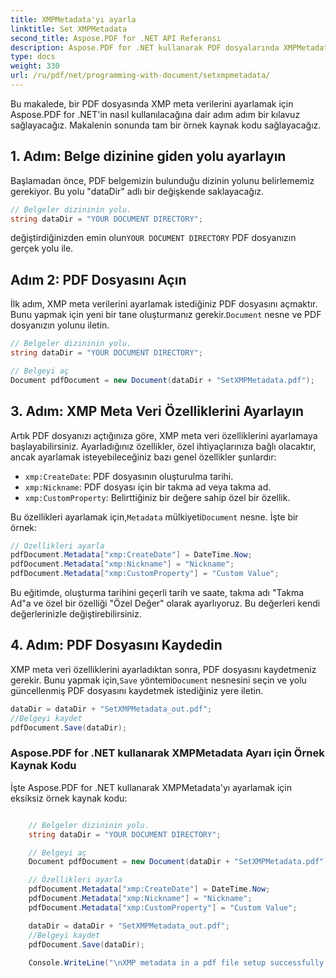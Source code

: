 ```yaml
---
title: XMPMetadata'yı ayarla
linktitle: Set XMPMetadata
second_title: Aspose.PDF for .NET API Referansı
description: Aspose.PDF for .NET kullanarak PDF dosyalarında XMPMetadata'yı nasıl ayarlayacağınızı öğrenin. Bu adım adım kılavuzu izleyin.
type: docs
weight: 330
url: /ru/pdf/net/programming-with-document/setxmpmetadata/
---
```

Bu makalede, bir PDF dosyasında XMP meta verilerini ayarlamak için Aspose.PDF for .NET'in nasıl kullanılacağına dair adım adım bir kılavuz sağlayacağız. Makalenin sonunda tam bir örnek kaynak kodu sağlayacağız.

## 1. Adım: Belge dizinine giden yolu ayarlayın

Başlamadan önce, PDF belgemizin bulunduğu dizinin yolunu belirlememiz gerekiyor. Bu yolu "dataDir" adlı bir değişkende saklayacağız.

```csharp
// Belgeler dizininin yolu.
string dataDir = "YOUR DOCUMENT DIRECTORY";
```

 değiştirdiğinizden emin olun`YOUR DOCUMENT DIRECTORY` PDF dosyanızın gerçek yolu ile.

## Adım 2: PDF Dosyasını Açın

İlk adım, XMP meta verilerini ayarlamak istediğiniz PDF dosyasını açmaktır. Bunu yapmak için yeni bir tane oluşturmanız gerekir.`Document` nesne ve PDF dosyanızın yolunu iletin.

```csharp
// Belgeler dizininin yolu.
string dataDir = "YOUR DOCUMENT DIRECTORY";

// Belgeyi aç
Document pdfDocument = new Document(dataDir + "SetXMPMetadata.pdf");
```

## 3. Adım: XMP Meta Veri Özelliklerini Ayarlayın

Artık PDF dosyanızı açtığınıza göre, XMP meta veri özelliklerini ayarlamaya başlayabilirsiniz. Ayarladığınız özellikler, özel ihtiyaçlarınıza bağlı olacaktır, ancak ayarlamak isteyebileceğiniz bazı genel özellikler şunlardır:

- `xmp:CreateDate`: PDF dosyasının oluşturulma tarihi.
- `xmp:Nickname`: PDF dosyası için bir takma ad veya takma ad.
- `xmp:CustomProperty`: Belirttiğiniz bir değere sahip özel bir özellik.

 Bu özellikleri ayarlamak için,`Metadata` mülkiyeti`Document` nesne. İşte bir örnek:

```csharp
// Özellikleri ayarla
pdfDocument.Metadata["xmp:CreateDate"] = DateTime.Now;
pdfDocument.Metadata["xmp:Nickname"] = "Nickname";
pdfDocument.Metadata["xmp:CustomProperty"] = "Custom Value";
```

Bu eğitimde, oluşturma tarihini geçerli tarih ve saate, takma adı "Takma Ad"a ve özel bir özelliği "Özel Değer" olarak ayarlıyoruz. Bu değerleri kendi değerlerinizle değiştirebilirsiniz.

## 4. Adım: PDF Dosyasını Kaydedin

 XMP meta veri özelliklerini ayarladıktan sonra, PDF dosyasını kaydetmeniz gerekir. Bunu yapmak için,`Save` yöntemi`Document` nesnesini seçin ve yolu güncellenmiş PDF dosyasını kaydetmek istediğiniz yere iletin.

```csharp
dataDir = dataDir + "SetXMPMetadata_out.pdf";
//Belgeyi kaydet
pdfDocument.Save(dataDir);
```

### Aspose.PDF for .NET kullanarak XMPMetadata Ayarı için Örnek Kaynak Kodu

İşte Aspose.PDF for .NET kullanarak XMPMetadata'yı ayarlamak için eksiksiz örnek kaynak kodu:

```csharp

	// Belgeler dizininin yolu.
	string dataDir = "YOUR DOCUMENT DIRECTORY";

	// Belgeyi aç
	Document pdfDocument = new Document(dataDir + "SetXMPMetadata.pdf");

	// Özellikleri ayarla
	pdfDocument.Metadata["xmp:CreateDate"] = DateTime.Now;
	pdfDocument.Metadata["xmp:Nickname"] = "Nickname";
	pdfDocument.Metadata["xmp:CustomProperty"] = "Custom Value";

	dataDir = dataDir + "SetXMPMetadata_out.pdf";
	//Belgeyi kaydet
	pdfDocument.Save(dataDir);
	
	Console.WriteLine("\nXMP metadata in a pdf file setup successfully.\nFile saved at " + dataDir);

```
